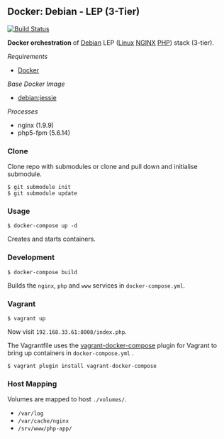 ## Docker: Debian - LEP (3-Tier)

[![Build Status](https://travis-ci.org/ericmdev/docker.debian-lep-3.svg?branch=master)](https://travis-ci.org/ericmdev/docker.debian-lep-3tier)

**Docker orchestration** of [Debian](https://www.debian.org/) LEP ([Linux](https://www.kernel.org/) [NGINX](https://www.nginx.com/) [PHP](http://php.net/)) stack (3-tier).

*Requirements*
- [Docker](https://www.docker.com/)

*Base Docker Image*
- [debian:jessie](https://hub.docker.com/_/debian/)

*Processes*
- nginx (1.9.9)
- php5-fpm (5.6.14)

### Clone

Clone repo with submodules or clone and pull down and initialise submodule.

    $ git submodule init
    $ git submodule update

### Usage

    $ docker-compose up -d

Creates and starts containers.

### Development

    $ docker-compose build

Builds the `nginx`, `php` and `www` services in `docker-compose.yml`.

### Vagrant

    $ vagrant up

Now visit `192.168.33.61:8008/index.php`.

The Vagrantfile uses the [vagrant-docker-compose](https://github.com/leighmcculloch/vagrant-docker-compose) plugin for Vagrant to bring up containers in `docker-compose.yml` .

    $ vagrant plugin install vagrant-docker-compose

### Host Mapping

Volumes are mapped to host `./volumes/`.
- `/var/log`
- `/var/cache/nginx`
- `/srv/www/php-app/`
